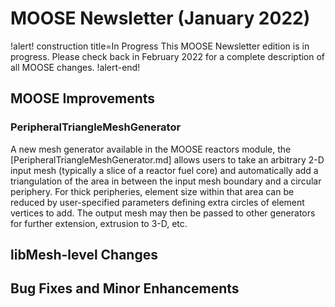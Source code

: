 # MOOSE Newsletter (January 2022)

!alert! construction title=In Progress
This MOOSE Newsletter edition is in progress. Please check back in February 2022
for a complete description of all MOOSE changes.
!alert-end!

## MOOSE Improvements

### PeripheralTriangleMeshGenerator

A new mesh generator available in the MOOSE reactors module, the
[PeripheralTriangleMeshGenerator.md] allows users to take an arbitrary
2-D input mesh (typically a slice of a reactor fuel core) and
automatically add a triangulation of the area in between the input
mesh boundary and a circular periphery.  For thick peripheries,
element size within that area can be reduced by user-specified
parameters defining extra circles of element vertices to add.  The
output mesh may then be passed to other generators for further
extension, extrusion to 3-D, etc.

## libMesh-level Changes

## Bug Fixes and Minor Enhancements
